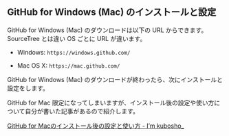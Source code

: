 ## GitHub for Windows (Mac) のインストールと設定

GitHub for Windows (Mac) のダウンロードは以下の URL からできます。SourceTree とは違い OS ごとに URL が違います。

-   Windows: `https://windows.github.com/`

-   Mac OS X: `https://mac.github.com/`

GitHub for Windows (Mac) のダウンロードが終わったら、次にインストールと設定をします。

GitHub for Mac 限定になってしまいますが、インストール後の設定や使い方について自分が書いた記事があるので紹介します。

[GitHub for Macのインストール後の設定と使い方 - I’m kubosho\_](http://blog.kubosho.com/entry/how-to-github-for-mac)
